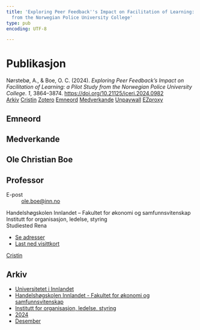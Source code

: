 ```yaml
---
title: 'Exploring Peer Feedback''s Impact on Facilitation of Learning: a Pilot Study
  from the Norwegian Police University College'
type: pub
encoding: UTF-8

---
```

<h1>Publikasjon</h1>
<article id="csl-bib-container-VJ4WZPV5" class="csl-bib-container">
  <div class="csl-bib-body"> <div class="csl-entry">Nørstebø, A., &#38; Boe, O. C. (2024). <i>Exploring Peer Feedback’s Impact on Facilitation of Learning: a Pilot Study from the Norwegian Police University College</i>. <i>1</i>, 3864–3874. <a href="https://doi.org/10.21125/iceri.2024.0982">https://doi.org/10.21125/iceri.2024.0982</a></div> </div>
  <div class="csl-bib-buttons">
    <a href="#taxonomy-article-VJ4WZPV5" alt="archive" class="csl-bib-button">Arkiv</a>
    <a href="https://app.cristin.no/results/show.jsf?id=2328566" alt="Cristin" class="csl-bib-button">Cristin</a>
    <a href="http://zotero.org/groups/5881554/items/VJ4WZPV5" alt="Zotero" class="csl-bib-button">Zotero</a>
    <a href="#keywords-article-VJ4WZPV5" alt="keywords" class="csl-bib-button">Emneord</a>
    <a href="#contributors-article-VJ4WZPV5" alt="contributors" class="csl-bib-button">Medverkande</a>
    <a href="https://doi.org/10.21125/iceri.2024.0982" alt="Unpaywall" class="csl-bib-button">Unpaywall</a>
    <a href="https://doi.org/10.21125/iceri.2024.0982" alt="EZproxy" class="csl-bib-button">EZproxy</a>
  </div>
  <div id="csl-bib-meta-container-VJ4WZPV5"></div>
</article>
<div id="csl-bib-meta-VJ4WZPV5" class="csl-bib-meta">
  <article id="keywords-article-VJ4WZPV5" class="keywords-article">
    <h1>Emneord</h1>
    
  </article>
  <article id="contributors-article-VJ4WZPV5" class="contributors-article">
    <h1>Medverkande</h1>
    <div class="personas"> <div class="vrtx-hinn-person-card"> <div class="photo"> <i class="lar la-user-circle missing-person"></i> </div> <div class="info"> <hgroup><h1>Ole Christian Boe</h1> <h2>Professor</h2> </hgroup><dl> <dt>E-post</dt> <dd> <a href="mailto:ole.boe@inn.no">ole.boe@inn.no</a> </dd> </dl> <p> Handelshøgskolen Innlandet – Fakultet for økonomi og samfunnsvitenskap<br> Institutt for organisasjon, ledelse, styring<br> Studiested Rena </p> <ul class="vrtx-hinn-links"> <li><a href="https://www.inn.no/finn-en-ansatt/ole-boe.html#vrtx-hinn-addresses">Se adresser</a></li> <li><a href="https://www.inn.no/finn-en-ansatt/ole-boe.html?vrtx=vcf">Last ned visittkort</a></li> </ul> </div> </div> <a href="https://app.cristin.no/persons/show.jsf?id=603087" alt="Cristin URL" class="personas-cristin">Cristin</a> </div>
  </article>
  <article id="taxonomy-article-VJ4WZPV5" class="taxonomy-article">
    <h1>Arkiv</h1>
    <ul>
      <li>
        <a href="/nn/archive/?key=3DCRN523">Universitetet i Innlandet</a>
      </li>
      <li>
        <a href="/nn/archive/?key=DU8Q9LN9">Handelshøgskolen Innlandet - Fakultet for økonomi og samfunnsvitenskap</a>
      </li>
      <li>
        <a href="/nn/archive/?key=4LUWR3ZM">Institutt for organisasjon, ledelse, styring</a>
      </li>
      <li>
        <a href="/nn/archive/?key=TY5PNNUR">2024</a>
      </li>
      <li>
        <a href="/nn/archive/?key=YRAMKLSV">Desember</a>
      </li>
    </ul>
  </article>
</div>
